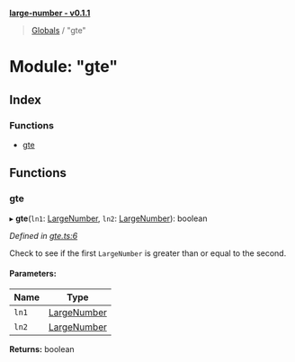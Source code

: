 **[large-number - v0.1.1](../README.md)**

> [Globals](../globals.md) / "gte"

# Module: "gte"

## Index

### Functions

* [gte](_gte_.md#gte)

## Functions

### gte

▸ **gte**(`ln1`: [LargeNumber](../interfaces/_types_.largenumber.md), `ln2`: [LargeNumber](../interfaces/_types_.largenumber.md)): boolean

*Defined in [gte.ts:6](https://github.com/zimmed/large-number/blob/08a74e5/src/gte.ts#L6)*

Check to see if the first `LargeNumber` is greater than or equal to the second.

#### Parameters:

Name | Type |
------ | ------ |
`ln1` | [LargeNumber](../interfaces/_types_.largenumber.md) |
`ln2` | [LargeNumber](../interfaces/_types_.largenumber.md) |

**Returns:** boolean
